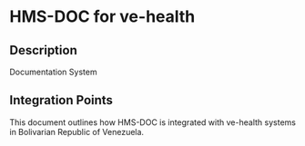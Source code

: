 # HMS-DOC for ve-health

## Description

Documentation System

## Integration Points

This document outlines how HMS-DOC is integrated with ve-health systems in Bolivarian Republic of Venezuela.
